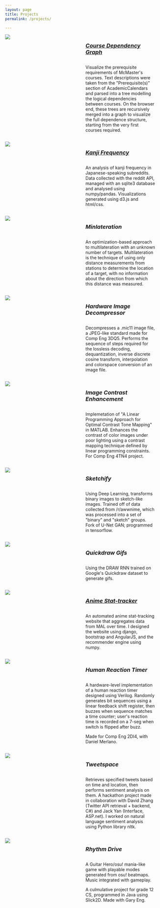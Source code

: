 ```yaml
---
layout: page
title: Projects
permalink: /projects/

---
```

<style>
    .project-container {
        margin-bottom: 15px;
        display: inline-block;
    }
    .project-desc h5{
        font-size: 18px;
    }
    .project-desc p{
        font-size: 14px;
    }
</style>

<!--/* -------------------------------- */-->

<!--https://stackoverflow.com/questions/19089933/how-to-position-two-elements-side-by-side-using-css-->

<div class="project-container">
    <span class="project-image" style="width:50%;margin-right:2%;float: left;">
        <img src="https://i.imgur.com/lqpaPL1.png" class="project-image">
    </span>
    <span class="project-desc" style="width:45%; float: left;">
        <h5><a href="https://maytide.github.io/CourseDependencyGraph/">Course Dependency Graph</a></h5>
        <p>Visualize the prerequisite requirements of McMaster's courses. Text descriptions were taken from the "Prerequisite(s)" section of AcademicCalendars and parsed into a tree modelling the logical dependencies between courses. On the browser end, these trees are recursively merged into a graph to visualize the full dependence structure, starting from the very first courses required.</p>
    </span>
    
</div>

<div class="project-container">
    <span class="project-image" style="width:50%;margin-right:2%;float: left;">
        <img src="https://i.imgur.com/4glcYQ6.jpg" class="project-image">
    </span>
    <span class="project-desc" style="width:45%; float: left;">
        <h5><a href="https://maytide.github.io/japanese/reddit/2017/06/02/kanji-frequency.html">Kanji Frequency</a></h5>
        <p>An analysis of kanji frequency in Japanese-speaking subreddits. Data collected with the reddit API, managed with an sqlite3 database and analysed using numpy/pandas. Visualizations generated using d3.js and html/css.</p>
    </span>
    
</div>

<div class="project-container">
    <span class="project-image" style="width:50%;margin-right:2%;float: left;">
        <img src="https://i.imgur.com/AKisPoi.gif" class="project-image">
    </span>
    <span class="project-desc" style="width:45%; float: left;">
        <h5>Minlateration</h5>
        <p>An optimization-based approach to multilateration with an unknown number of targets. Multilateration is the technique of using only distance measurements from stations to determine the location of a target, with no information about the direction from which this distance was measured.</p>
    </span>
</div>

<div class="project-container">
    <span class="project-image" style="width:50%;margin-right:2%;float: left;">
        <img src="https://i.imgur.com/AobSrGb.jpg" class="project-image">
    </span>
    <span class="project-desc" style="width:45%; float: left;">
        <h5>Hardware Image Decompressor</h5>
        <p>Decompresses a .mic11 image file, a JPEG-like standard made for Comp Eng 3DQ5. Performs the sequence of steps required for the lossless decoding, dequantization, inverse discrete cosine transform, interpolation and colorspace conversion of an image file.</p>
    </span>
</div>

<div class="project-container">
    <span class="project-image" style="width:50%;margin-right:2%;float: left;">
        <img src="https://i.imgur.com/H51uvQC.png" class="project-image">
    </span>
    <span class="project-desc" style="width:45%; float: left;">
        <h5>Image Contrast Enhancement</h5>
        <p>Implemetation of "A Linear Programming Approach for Optimal Contrast Tone Mapping" in MATLAB. Enhances the contrast of color images under poor lighting using a contrast mapping technique defined by linear programming constraints. For Comp Eng 4TN4 project.</p>
    </span>
</div>

<div class="project-container">
    <span class="project-image" style="width:50%;margin-right:2%;float: left;">
        <img src="https://i.imgur.com/2LrY6Qw.jpg" class="project-image">
    </span>
    <span class="project-desc" style="width:45%; float: left;">
        <h5>Sketchify</h5>
        <p>Using Deep Learning, transforms binary images to sketch-like images. Trained off of data collected from /r/awwnime, which was processed into a set of "binary" and "sketch" groups. Fork of U-Net GAN; programmed in tensorflow.</p>
    </span>
    
</div>

<div class="project-container">
    <span class="project-image" style="width:50%;margin-right:2%;float: left;">
        <img src="https://i.imgur.com/7AEHHSD.gif" class="project-image">
    </span>
    <span class="project-desc" style="width:45%; float: left;">
        <h5>Quickdraw Gifs</h5>
        <p>Using the DRAW RNN trained on Google's Quickdraw dataset to generate gifs.</p>
    </span>
    
</div>

<div class="project-container">
    <span class="project-image" style="width:50%;margin-right:2%;float: left;">
        <img src="https://i.imgur.com/Ro1zMAf.png?2" class="project-image">
    </span>
    <span class="project-desc" style="width:45%; float: left;">
        <h5><a href="http://www.maystride.com">Anime Stat-tracker</a></h5>
        <p>An automated anime stat-tracking website that aggregates data from MAL over time. I designed the website using django, bootstrap and AngularJS, and the recommender engine using numpy.</p>
    </span>
    
</div>

<div class="project-container">
    <span class="project-image" style="width:50%;margin-right:2%;float: left;">
        <img src="https://i.imgur.com/8zLQW38.jpg" class="project-image">
    </span>
    <span class="project-desc" style="width:45%; float: left;">
        <h5>Human Reaction Timer</h5>
        <p>A hardware-level implementation of a human reaction timer designed using Verilog. Randomly generates bit sequences using a linear feedback shift register, then buzzes when sequence matches a time counter; user's reaction time is recorded on a 7-seg when switch is flipped after buzz.</p>
        <p>Made for Comp Eng 2DI4, with Daniel Merlano.</p>
    </span>
    
</div>

<div class="project-container">
    <span class="project-image" style="width:50%;margin-right:2%;float: left;">
        <img src="https://i.imgur.com/xWjR2E1.jpg" class="project-image">
    </span>
    <span class="project-desc" style="width:45%; float: left;">
        <h5>Tweetspace</h5>
        <p>Retrieves specified tweets based on time and location, then performs sentiment analysis on them. A hackathon project made in collaboration with David Zhang (Twitter API retrieval + backend, C#) and Jack Yan (Interface, ASP.net). I worked on natural language sentiment analysis using Python library nltk.</p>
    </span>
    
</div>

<div class="project-container">
    <span class="project-image" style="width:50%;margin-right:2%;float: left;">
        <img src="https://i.imgur.com/wNXY2z0.png" class="project-image">
    </span>
    <span class="project-desc" style="width:45%; float: left;">
        <h5>Rhythm Drive</h5>
        <p>A Guitar Hero/osu! mania-like game with playable modes generated from osu! beatmaps. Music integrated with gameplay.</p>
        <p>A culmulative project for grade 12 CS, programmed in Java using Slick2D. Made with Gary Eng.</p>
    </span>
    
</div>
